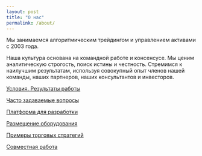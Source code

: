 ```yaml
---
layout: post
title: "О нас"
permalink: /about/
---
```


Мы занимаемся алгоритмическим трейдингом и управлением активами с 2003 года. 

Наша культура основана на командной работе и консенсусе. Мы ценим аналитическую строгость, поиск истины и честность. Стремимся к наилучшим результатам, используя совокупный опыт членов нашей команды, наших партнеров, наших консультантов и инвесторов.


[Условия. Результаты работы](https://ragve-hub.github.io/tale/asset/)

[Часто задаваемые вопросы](https://ragve-hub.github.io/tale/faq/)

[Платформа для разработки](https://ragve.ru/framework/)

[Размещение оборудования](https://www.dataspace.ru/data-center/cod_dataspace/)

[Примеры торговых стратегий](https://ragve.ru/2021-06-20/sample_strategy/)

[Совместная работа](https://ragve.ru/2020-06-21/work/)
